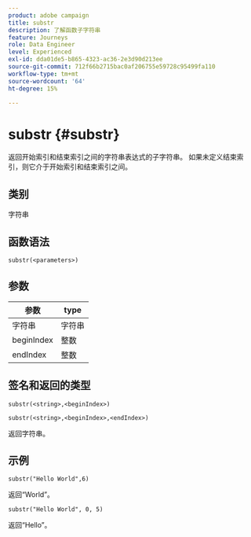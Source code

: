 ```yaml
---
product: adobe campaign
title: substr
description: 了解函数子字符串
feature: Journeys
role: Data Engineer
level: Experienced
exl-id: dda01de5-b865-4323-ac36-2e3d90d213ee
source-git-commit: 712f66b2715bac0af206755e59728c95499fa110
workflow-type: tm+mt
source-wordcount: '64'
ht-degree: 15%

---
```


# substr {#substr}

返回开始索引和结束索引之间的字符串表达式的子字符串。 如果未定义结束索引，则它介于开始索引和结束索引之间。

## 类别

字符串

## 函数语法

`substr(<parameters>)`

## 参数

| 参数 | type |
|-------------|----------|
| 字符串 | 字符串 |
| beginIndex | 整数 |
| endIndex | 整数 |

## 签名和返回的类型

`substr(<string>,<beginIndex>)`

`substr(<string>,<beginIndex>,<endIndex>)`

返回字符串。

## 示例

`substr("Hello World",6)`

返回“World”。

`substr("Hello World", 0, 5)`

返回“Hello”。
